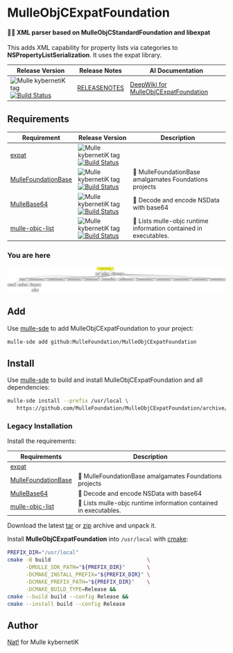 # MulleObjCExpatFoundation

#### 👴🏼 XML parser based on MulleObjCStandardFoundation and libexpat

This adds XML capability for property lists via categories to **NSPropertyListSerialization**.
It uses the expat library.


| Release Version                                       | Release Notes  | AI Documentation
|-------------------------------------------------------|----------------|---------------
| ![Mulle kybernetiK tag](https://img.shields.io/github/tag/MulleFoundation/MulleObjCExpatFoundation.svg) [![Build Status](https://github.com/MulleFoundation/MulleObjCExpatFoundation/workflows/CI/badge.svg)](//github.com/MulleFoundation/MulleObjCExpatFoundation/actions) | [RELEASENOTES](RELEASENOTES.md) | [DeepWiki for MulleObjCExpatFoundation](https://deepwiki.com/MulleFoundation/MulleObjCExpatFoundation)






## Requirements

|   Requirement         | Release Version  | Description
|-----------------------|------------------|---------------
| [expat](https://github.com/libexpat/libexpat) | ![Mulle kybernetiK tag](https://img.shields.io/github/tag/libexpat/libexpat.svg) [![Build Status](https://github.com/libexpat/libexpat/workflows/CI/badge.svg?branch=release)](https://github.com/libexpat/libexpat/actions/workflows/mulle-sde-ci.yml) | 
| [MulleFoundationBase](https://github.com/MulleFoundation/MulleFoundationBase) | ![Mulle kybernetiK tag](https://img.shields.io/github/tag/MulleFoundation/MulleFoundationBase.svg) [![Build Status](https://github.com/MulleFoundation/MulleFoundationBase/workflows/CI/badge.svg?branch=release)](https://github.com/MulleFoundation/MulleFoundationBase/actions/workflows/mulle-sde-ci.yml) | 🧱 MulleFoundationBase amalgamates Foundations projects
| [MulleBase64](https://github.com/MulleWeb/MulleBase64) | ![Mulle kybernetiK tag](https://img.shields.io/github/tag/MulleWeb/MulleBase64.svg) [![Build Status](https://github.com/MulleWeb/MulleBase64/workflows/CI/badge.svg?branch=release)](https://github.com/MulleWeb/MulleBase64/actions/workflows/mulle-sde-ci.yml) | 💬 Decode and encode NSData with base64
| [mulle-objc-list](https://github.com/mulle-objc/mulle-objc-list) | ![Mulle kybernetiK tag](https://img.shields.io/github/tag/mulle-objc/mulle-objc-list.svg) [![Build Status](https://github.com/mulle-objc/mulle-objc-list/workflows/CI/badge.svg?branch=release)](https://github.com/mulle-objc/mulle-objc-list/actions/workflows/mulle-sde-ci.yml) | 📒 Lists mulle-objc runtime information contained in executables.

### You are here

![Overview](overview.dot.svg)

## Add

Use [mulle-sde](//github.com/mulle-sde) to add MulleObjCExpatFoundation to your project:

``` sh
mulle-sde add github:MulleFoundation/MulleObjCExpatFoundation
```

## Install

Use [mulle-sde](//github.com/mulle-sde) to build and install MulleObjCExpatFoundation and all dependencies:

``` sh
mulle-sde install --prefix /usr/local \
   https://github.com/MulleFoundation/MulleObjCExpatFoundation/archive/latest.tar.gz
```

### Legacy Installation

Install the requirements:

| Requirements                                 | Description
|----------------------------------------------|-----------------------
| [expat](https://github.com/libexpat/libexpat)             | 
| [MulleFoundationBase](https://github.com/MulleFoundation/MulleFoundationBase)             | 🧱 MulleFoundationBase amalgamates Foundations projects
| [MulleBase64](https://github.com/MulleWeb/MulleBase64)             | 💬 Decode and encode NSData with base64
| [mulle-objc-list](https://github.com/mulle-objc/mulle-objc-list)             | 📒 Lists mulle-objc runtime information contained in executables.

Download the latest [tar](https://github.com/MulleFoundation/MulleObjCExpatFoundation/archive/refs/tags/latest.tar.gz) or [zip](https://github.com/MulleFoundation/MulleObjCExpatFoundation/archive/refs/tags/latest.zip) archive and unpack it.

Install **MulleObjCExpatFoundation** into `/usr/local` with [cmake](https://cmake.org):

``` sh
PREFIX_DIR="/usr/local"
cmake -B build                               \
      -DMULLE_SDK_PATH="${PREFIX_DIR}"       \
      -DCMAKE_INSTALL_PREFIX="${PREFIX_DIR}" \
      -DCMAKE_PREFIX_PATH="${PREFIX_DIR}"    \
      -DCMAKE_BUILD_TYPE=Release &&
cmake --build build --config Release &&
cmake --install build --config Release
```

## Author

[Nat!](https://mulle-kybernetik.com/weblog) for Mulle kybernetiK  


